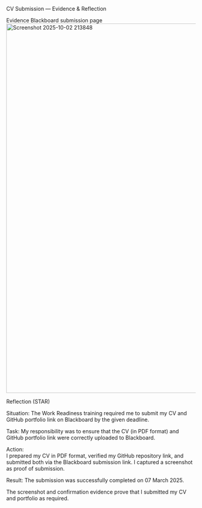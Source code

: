 CV Submission — Evidence & Reflection

Evidence
Blackboard submission page
<img width="1919" height="981" alt="Screenshot 2025-10-02 213848" src="https://github.com/user-attachments/assets/5f770499-316b-4f70-a85a-a8f15f0a8142" />

Reflection (STAR)

Situation:
The Work Readiness training required me to submit my CV and GitHub portfolio link on Blackboard by the given deadline.  

Task: 
My responsibility was to ensure that the CV (in PDF format) and GitHub portfolio link were correctly uploaded to Blackboard.  

Action:  
I prepared my CV in PDF format, verified my GitHub repository link, and submitted both via the Blackboard submission link. I captured a screenshot as proof of submission.  

Result: 
The submission was successfully completed on 07 March 2025.

The screenshot and confirmation evidence prove that I submitted my CV and portfolio as required.  
